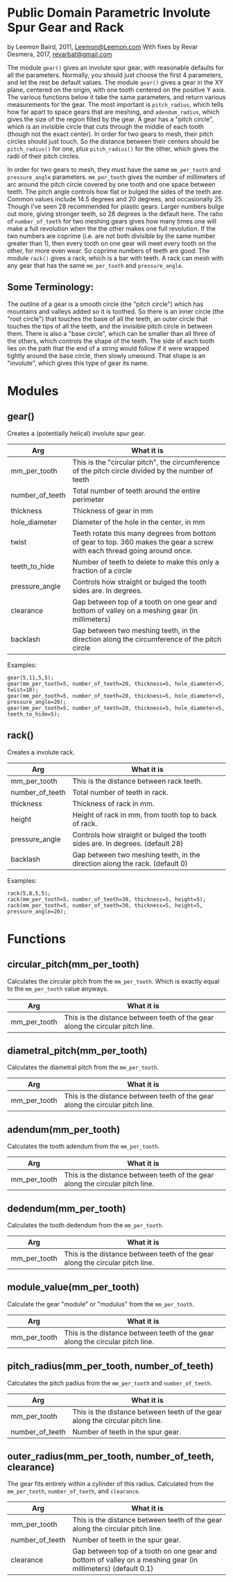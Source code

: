 # Public Domain Parametric Involute Spur Gear and Rack
by Leemon Baird, 2011, Leemon@Leemon.com
With fixes by Revar Desmera, 2017, revarbat@gmail.com

The module `gear()` gives an involute spur gear, with reasonable
defaults for all the parameters.  Normally, you should just choose
the first 4 parameters, and let the rest be default values.  The
module `gear()` gives a gear in the XY plane, centered on the origin,
with one tooth centered on the positive Y axis.  The various functions
below it take the same parameters, and return various measurements
for the gear.  The most important is `pitch_radius`, which tells how
far apart to space gears that are meshing, and `adendum_radius`, which
gives the size of the region filled by the gear.  A gear has a
"pitch circle", which is an invisible circle that cuts through the
middle of each tooth (though not the exact center). In order for
two gears to mesh, their pitch circles should just touch.  So the
distance between their centers should be `pitch_radius()` for one,
plus `pitch_radius()` for the other, which gives the radii of their
pitch circles.

In order for two gears to mesh, they must have the same `mm_per_tooth`
and `pressure_angle` parameters.  `mm_per_tooth` gives the number of
millimeters of arc around the pitch circle covered by one tooth and
one space between teeth.  The pitch angle controls how flat or
bulged the sides of the teeth are.  Common values include 14.5
degrees and 20 degrees, and occasionally 25.  Though I've seen 28
recommended for plastic gears. Larger numbers bulge out more, giving
stronger teeth, so 28 degrees is the default here.  The ratio of
`number_of_teeth` for two meshing gears gives how many times one will
make a full revolution when the the other makes one full revolution.
If the two numbers are coprime (i.e.  are not both divisible by the
same number greater than 1), then every tooth on one gear will meet
every tooth on the other, for more even wear.  So coprime numbers
of teeth are good.  The module `rack()` gives a rack, which is a bar
with teeth.  A rack can mesh with any gear that has the same
`mm_per_tooth` and `pressure_angle`.

## Some Terminology: 
The outline of a gear is a smooth circle (the "pitch circle") which has
mountains and valleys added so it is toothed.  So there is an inner
circle (the "root circle") that touches the base of all the teeth, an
outer circle that touches the tips of all the teeth, and the invisible
pitch circle in between them.  There is also a "base circle", which can
be smaller than all three of the others, which controls the shape of
the teeth.  The side of each tooth lies on the path that the end of a
string would follow if it were wrapped tightly around the base circle,
then slowly unwound.  That shape is an "involute", which gives this
type of gear its name.


# Modules

## gear()
Creates a (potentially helical) involute spur gear.

Arg               | What it is
----------------- | -------------------------------------------
mm\_per\_tooth    | This is the "circular pitch", the circumference of the pitch circle divided by the number of teeth
number\_of\_teeth | Total number of teeth around the entire perimeter
thickness         | Thickness of gear in mm
hole\_diameter    | Diameter of the hole in the center, in mm
twist             | Teeth rotate this many degrees from bottom of gear to top.  360 makes the gear a screw with each thread going around once.
teeth\_to\_hide   | Number of teeth to delete to make this only a fraction of a circle
pressure\_angle   | Controls how straight or bulged the tooth sides are. In degrees.
clearance         | Gap between top of a tooth on one gear and bottom of valley on a meshing gear (in millimeters)
backlash          | Gap between two meshing teeth, in the direction along the circumference of the pitch circle

Examples:

	gear(5,11,5,5);
	gear(mm_per_tooth=5, number_of_teeth=20, thickness=5, hole_diameter=5, twist=10);
	gear(mm_per_tooth=5, number_of_teeth=20, thickness=5, hole_diameter=5, pressure_angle=20);
	gear(mm_per_tooth=5, number_of_teeth=20, thickness=5, hole_diameter=5, teeth_to_hide=5);



## rack()
Creates a involute rack.

Arg               | What it is
----------------- | -------------------------------------------
mm\_per\_tooth    | This is the distance between rack teeth.
number\_of\_teeth | Total number of teeth in rack.
thickness         | Thickness of rack in mm.
height            | Height of rack in mm, from tooth top to back of rack.
pressure\_angle   | Controls how straight or bulged the tooth sides are. In degrees. (default 28)
backlash          | Gap between two meshing teeth, in the direction along the rack. (default 0)

Examples:

	rack(5,8,5,5);
	rack(mm_per_tooth=5, number_of_teeth=30, thickness=5, height=5);
	rack(mm_per_tooth=5, number_of_teeth=30, thickness=5, height=5, pressure_angle=20);



# Functions

## circular\_pitch(mm\_per\_tooth)
Calculates the circular pitch from the `mm_per_tooth`.  Which is exactly equal to the `mm_per_tooth` value anyways.

Arg               | What it is
----------------- | -------------------------------------------
mm\_per\_tooth    | This is the distance between teeth of the gear along the circular pitch line.


## diametral\_pitch(mm\_per\_tooth)
Calculates the diametral pitch from the `mm_per_tooth`.

Arg               | What it is
----------------- | -------------------------------------------
mm\_per\_tooth    | This is the distance between teeth of the gear along the circular pitch line.



## adendum(mm\_per\_tooth)
Calculates the tooth adendum from the `mm_per_tooth`.

Arg               | What it is
----------------- | -------------------------------------------
mm\_per\_tooth    | This is the distance between teeth of the gear along the circular pitch line.



## dedendum(mm\_per\_tooth)
Calculates the tooth dedendum from the `mm_per_tooth`.

Arg               | What it is
----------------- | -------------------------------------------
mm\_per\_tooth    | This is the distance between teeth of the gear along the circular pitch line.



## module\_value(mm\_per\_tooth)
Calculate the gear "module" or "modulus" from the `mm_per_tooth`.

Arg               | What it is
----------------- | -------------------------------------------
mm\_per\_tooth    | This is the distance between teeth of the gear along the circular pitch line.



## pitch\_radius(mm\_per\_tooth, number\_of\_teeth)
Calculates the pitch padius from the `mm_per_tooth` and `number_of_teeth`.

Arg               | What it is
----------------- | -------------------------------------------
mm\_per\_tooth    | This is the distance between teeth of the gear along the circular pitch line.
number\_of\_teeth | Number of teeth in the spur gear.



## outer\_radius(mm\_per\_tooth, number\_of\_teeth, clearance)
The gear fits entirely within a cylinder of this radius.
Calculated from the `mm_per_tooth`, `number_of_teeth`, and `clearance`.

Arg               | What it is
----------------- | -------------------------------------------
mm\_per\_tooth    | This is the distance between teeth of the gear along the circular pitch line.
number\_of\_teeth | Number of teeth in the spur gear.
clearance         | Gap between top of a tooth on one gear and bottom of valley on a meshing gear (in millimeters) (default 0.1)



